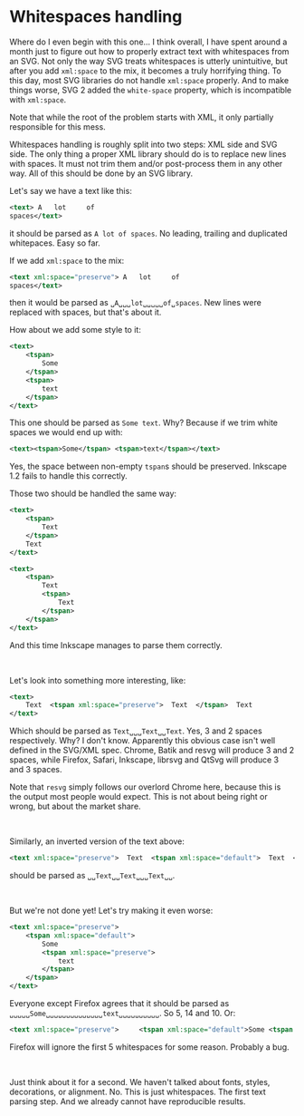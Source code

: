 # Whitespaces handling

Where do I even begin with this one... I think overall, I have spent around a month
just to figure out how to properly extract text with whitespaces from an SVG.
Not only the way SVG treats whitespaces is utterly unintuitive, but after you add `xml:space`
to the mix, it becomes a truly horrifying thing.
To this day, most SVG libraries do not handle `xml:space` properly.
And to make things worse, SVG 2 added the `white-space` property, which is incompatible with `xml:space`.

Note that while the root of the problem starts with XML, it only partially responsible for this mess.

Whitespaces handling is roughly split into two steps: XML side and SVG side.
The only thing a proper XML library should do is to replace new lines with spaces.
It must not trim them and/or post-process them in any other way.
All of this should be done by an SVG library.

Let's say we have a text like this:

```xml
<text> A   lot     of
spaces</text>
```

it should be parsed as `A lot of spaces`. No leading, trailing and duplicated whitepaces.
Easy so far.

If we add `xml:space` to the mix:

```xml
<text xml:space="preserve"> A   lot     of
spaces</text>
```

then it would be parsed as `␣A␣␣␣lot␣␣␣␣␣of␣spaces`. New lines were replaced with spaces,
but that's about it.

How about we add some style to it:

```xml
<text>
    <tspan>
        Some
    </tspan>
    <tspan>
        text
    </tspan>
</text>
```

This one should be parsed as `Some text`. Why? Because if we trim white spaces we would end up with:

```xml
<text><tspan>Some</tspan> <tspan>text</tspan></text>
```

Yes, the space between non-empty `tspan`s should be preserved.
Inkscape 1.2 fails to handle this correctly.

Those two should be handled the same way:

```xml
<text>
    <tspan>
        Text
    </tspan>
    Text
</text>
```

```xml
<text>
    <tspan>
        Text
        <tspan>
            Text
        </tspan>
    </tspan>
</text>
```

And this time Inkscape manages to parse them correctly.

<br>

Let's look into something more interesting, like:

```xml
<text>
    Text  <tspan xml:space="preserve">  Text  </tspan>  Text
</text>
```

Which should be parsed as `Text␣␣␣Text␣␣Text`. Yes, 3 and 2 spaces respectively.
Why? I don't know. Apparently this obvious case isn't well defined in the SVG/XML spec.
Chrome, Batik and resvg will produce 3 and 2 spaces, while Firefox, Safari, Inkscape, librsvg and QtSvg
will produce 3 and 3 spaces.

Note that `resvg` simply follows our overlord Chrome here,
because this is the output most people would expect.
This is not about being right or wrong, but about the market share.

<br>

Similarly, an inverted version of the text above:

```xml
<text xml:space="preserve">  Text  <tspan xml:space="default">  Text  </tspan>  Text  </text>
```

should be parsed as `␣␣Text␣␣Text␣␣␣Text␣␣`.

<br>

But we're not done yet! Let's try making it even worse:

```xml
<text xml:space="preserve">
    <tspan xml:space="default">
        Some
        <tspan xml:space="preserve">
            text
        </tspan>
    </tspan>
</text>
```

Everyone except Firefox agrees that it should be parsed as
`␣␣␣␣␣Some␣␣␣␣␣␣␣␣␣␣␣␣␣␣text␣␣␣␣␣␣␣␣␣␣`.
So 5, 14 and 10. Or:

```xml
<text xml:space="preserve">     <tspan xml:space="default">Some <tspan xml:space="preserve">             text         </tspan></tspan> </text>
```

Firefox will ignore the first 5 whitespaces for some reason. Probably a bug.

<br>

Just think about it for a second. We haven't talked about fonts, styles, decorations, or alignment.
No. This is just whitespaces. The first text parsing step. And we already cannot have reproducible results.
